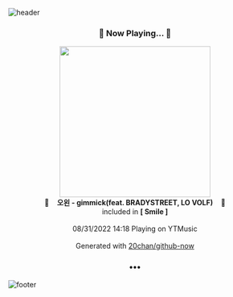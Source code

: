 ![header](https://capsule-render.vercel.app/api?type=wave&height=170&section=header&text=Hi.%20I'm%20SHIFT&fontColor=090707&fontAlignX=45&fontAlignY=65&fontSize=100)

<h3 align="center">🎵 Now Playing... 🎵</h3>
<p align="center">
  <a href="https://music.youtube.com/watch?v=AFG48TpfW-g">
    <img width="300" src="https://lh3.googleusercontent.com/lrFzvwmpwSKow0Fa5DwADmUSNcnLvj5tEktj6O8mRNcZh9eAayUChWzqFCS-8jLCI6JMiFoM4nR-F-g">
  </a>
  <br>
  🎵&nbsp&nbsp&nbsp <b>오왼 - gimmick(feat. BRADYSTREET, LO VOLF)</b> &nbsp&nbsp&nbsp🎵
  <br>
  included in <b>[ Smile ]</b>
  
  <br />
  <br />
  08/31/2022 14:18 Playing on YTMusic
  <br />
  <br />
  Generated with <a href="https://github.com/20chan/github-now">20chan/github-now</a>
</p>

<h3 align="center">•••</h3>

![footer](https://capsule-render.vercel.app/api?type=wave&height=150&section=footer)
